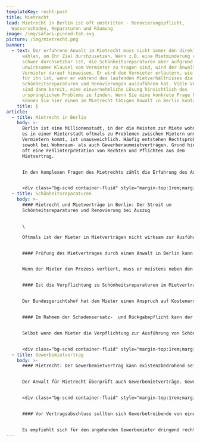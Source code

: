 ```yaml
---
templateKey: recht-post
title: Mietrecht
lead: Mietrecht in Berlin ist oft umstritten - Renovierungspflicht,
  Wasserschaden, Reparaturen und Räumung
image: /img/safari-pinned-tab.svg
picture: /img/mietrecht.png
banner:
  - text: Der erfahrene Anwalt im Mietrecht muss nicht immer den direkten Weg
      wählen, um Ihr Ziel durchzusetzen. Wenn z.B. eine Mietminderung rechtlich
      schwer durchsetzbar ist, die Schönheitsreparaturen aber aufgrund einer
      unwirksamen Klausel vom Vermieter zu tragen sind, wird der Anwalt den
      Vermieter darauf hinweisen. Er wird dem Vermieter erläutern, wie teuer es
      für ihn ist, wenn er während des laufenden Mietverhältnisses die laufenden
      Schönheitsreparaturen und Renovierungen auszuführen hat. Viele Vermieter
      sind dann bereit, eine einvernehmliche Lösung hinsichtlich des
      ursprünglichen Problems zu finden. Wenn Sie eine konkrete Frage haben,
      können Sie hier einen im Mietrecht tätigen Anwalt in Berlin kontaktieren.
    title: §
article:
  - title: Mietrecht in Berlin
    body: >-
      Berlin ist eine Millionenstadt, in der die Meisten zur Miete wohnen. Dass
      es in einer Mieterstadt oftmals zu Problemen zwischen Mietern und
      Vermietern kommt, ist unausweichlich. Häufig entstehen Rechtsprobleme
      sowohl bei Wohnraum- als auch Gewerberaummietverträgen. Grund hierfür ist
      oft eine Fehlinterpretation von Rechten und Pflichten aus dem
      Mietvertrag.  


      In den komplexen Fragen des Mietrechts zählt die Erfahrung des Anwalts. Bei Schönheitsreparaturen, Eigenbedarfskündigungen, Wasser- und Schimmelschäden sowie bei Mietminderung gibt es oft keine einfache Antwort. Der erfahrene Anwalt im Mietrecht muss nicht immer den direkten Weg wählen, um Ihr Ziel durchzusetzen. Manchmal ist es auch sinnvoll unabhängig von der Rechtslage eine Lösung zu finden, mit der beide Seiten gut leben können.


      <div class="bg-scnd container-fluid" style="margin-top:1rem;margin-bottom:1rem;"><div class="container"><div class="justify-content-center row"><div class="col-md-auto"><h2 style="text-align: right; width: fit-content;">Jetzt Kontakt aufnehmen</h2></div><div class="col-md-auto"><a href="./kontakt" class="btn btn-primary">Zum Kontaktformular</a></div></div></div></div>
  - title: Schönheitsreparaturen
    body: >-
      #### Mietrecht und Mietverträge in Berlin: Der Streit um
      Schönheitsreparaturen und Renovierung bei Auszug


      \

      Oftmals ist der Mieter in Mietverträgen nicht wirksam zur Ausführung von fälligen Schönheitsreparaturen oder zur Renovierung bei Auszug verpflichtet. Die Rechtsprechung hat bereits eine Vielzahl von Schönheitsreparaturklauseln für unwirksam erklärt. Dem Mieter und Vermieter wird dringend angeraten, bevor sie sich vor Gericht über die Ausführung von anstehenden Schönheitsreparaturen oder um die Renovierung bei Auszug streiten, den Mietvertrag von einem Anwalt prüfen zu lassen. Nur dieser kann aufgrund der komplizierten Rechtsprechung beurteilen, ob im Einzelfall die Vertragsklausel zur Renovierung bei Auszug wirksam ist oder nicht. 


      #### Prüfung des Mietvertrages durch einen Anwalt in Berlin kann Probleme wegen Schönheitsreparaturen oder Renovierung beim Auszug vermeiden


      Wenn der Mieter den Prozess verliert, muss er meistens neben den Prozesskosten die ortsüblichen Renovierungskosten tragen. Die Kosten für die Renovierung bei Auszug betragen in der Regel mehrere tausend Euro. Der Anwalt wird außerdem prüfen, ob der Vermieter einen Schadensersatzanspruch wegen übermäßiger Abnutzung oder unsachgemäßem Gebrauch der Wohnung gegen den Mieter hat. Diesen Schadensersatzanspruch kann der Vermieter selbst dann geltend machen, wenn die Vereinbarung im Mietvertrag zur Renovierung bei Auszug oder Schönheitsreparaturen unwirksam ist.


      #### Ist die Verpflichtung zu Schönheitsreparaturen im Mietvertrag nicht gültig, muss der Vermieter Auslagen für Renovierung beim Auszug ersetzen


      Der Bundesgerichtshof hat dem Mieter einen Anspruch auf Kostenerstattung für von ihm ausgeführte Schönheitsreparaturen zugesprochen, wenn die im Mietvertrag enthaltene Verpflichtung zur Ausführung von Schönheitsreparaturen oder Renovierung beim Auszug unwirksam ist. Dies bedeutet für den Vermieter, dass er neben den Prozesskosten auch die Aufwendungen zu erstatten hat, die der Mieter während des Mietverhältnisses zur Ausführung von Schönheitsreparaturen hatte.


      #### Im Rahmen der Schadensersatz-  und Rückgabepflicht kann der Mieter zur malermäßigen Instandsetzung der Wohnung verpflichtet sein.


      Selbst wenn dem Mieter die Verpflichtung zur Ausführung von Schönheitsreparaturen nicht wirksam übertragen wurde, kann der Vermieter Schadensersatzansprüche gegen den Mieter haben. Hat der Mieter während der Mietzeit die angemieteten Räume beschädigt oder sie übermäßig verschlissen, so hat er dem Vermieter den daraus entstandenen Schaden zu erstatten. Eine solche übermäßige Beanspruchung der Mietsache kann zum Beispiel durch die starke Abnutzung von Dielen- oder Parkettboden, Rotweinflecken, Kaffee usw. auf einem zur Wohnung gehörenden Teppichboden oder Flecken an den Wänden gegeben sein. Solche Schäden werden von den Gerichten als Schäden wegen übermäßiger Beanspruchung der Mietsache beurteilt. Diese muss der Mieter unabhängig von der Regelung in dem Mietvertrag zur Übernahme von Schönheitsreparaturen oder Renovierungspflicht beim Auszug spätestens am Ende des Mietverhältnisses beseitigen. 


      <div class="bg-scnd container-fluid" style="margin-top:1rem;margin-bottom:1rem;"><div class="container"><div class="justify-content-center row"><div class="col-md-auto"><h2 style="text-align: right; width: fit-content;">Jetzt Kontakt aufnehmen</h2></div><div class="col-md-auto"><a href="./kontakt" class="btn btn-primary">Zum Kontaktformular</a></div></div></div></div>
  - title: Gewerbemietvertrag
    body: >-
      #### Mietrecht: Der Gewerbemietvertrag kann existenzbedrohend sein


      Der Anwalt für Mietrecht überprüft auch Gewerbemietverträge. Gewerbetreibende unterzeichnen oft Mietverträge völlig unkritisch. Hierbei verkennen sie, dass ein Gewerbemietvertrag existenzgefährdende Belastungen bis zu mehreren hunderttausend Euro beinhalten kann. Sie sehen zunächst nur das vermeintlich günstige Mietangebot, ohne die für den Gewerbemieter finanziell nachteiligen Klauseln zu erkennen. Oft kommt es auch vor, dass die Nebenkostenvorauszahlungen in dem Mietangebot zu niedrig angegeben sind. Das böse Erwachen kommt mit der ersten Nebenkostenabrechnung, aus der sich Nachforderungen von mehreren tausend Euro ergeben können.


      <div class="bg-scnd container-fluid" style="margin-top:1rem;margin-bottom:1rem;"><div class="container"><div class="justify-content-center row"><div class="col-md-auto"><h2 style="text-align: right; width: fit-content;">Jetzt Kontakt aufnehmen</h2></div><div class="col-md-auto"><a href="/kontakt" class="btn btn-primary">Zum Kontaktformular</a></div></div></div></div>


      #### Vor Vertragsabschluss sollten sich Gewerbetreibende von einem Mietrechts-Anwalt in Berlin beraten lassen


      Es empfiehlt sich für den angehenden Gewerbemieter dringend rechtliche Beratung vor Abschluss des Gewerbemietvertrages wahrzunehmen. Der Anwalt im Mietrecht wird diesen über die mit dem Mietvertrag einhergehenden finanziellen Belastungen informieren.
---
```

